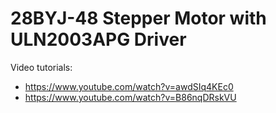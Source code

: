 # 28BYJ-48 Stepper Motor with ULN2003APG Driver

Video tutorials:
* https://www.youtube.com/watch?v=awdSIq4KEc0
* https://www.youtube.com/watch?v=B86nqDRskVU

